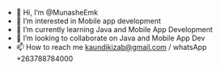 - 👋 Hi, I’m @MunasheEmk
- 👀 I’m interested in Mobile app development
- 🌱 I’m currently learning Java and Mobile App Development
- 💞️ I’m looking to collaborate on Java and Mobile App Dev
- 📫 How to reach me kaundikizab@gmail.com / whatsApp +263788784000

<!---
MunasheEmk/MunasheEmk is a ✨ special ✨ repository because its `README.md` (this file) appears on your GitHub profile.
You can click the Preview link to take a look at your changes.
--->
